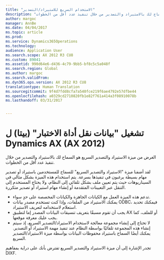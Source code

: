 ```yaml
---
title: "الاستخدام السريع للاستيراد/التصدير"
description: "الغرض من ميزة الاستيراد والتصدير السريع هو السماح لك بالاستيراد والتصدير من خلال تنفيذ عدد أقل من الخطوات."
author: margoc
manager: AnnBe
ms.date: 04/04/2017
ms.topic: article
ms.prod: 
ms.service: Dynamics365Operations
ms.technology: 
audience: Application User
ms.search.scope: AX 2012 R3 CU8
ms.custom: 89041
ms.assetid: 990d64e6-d436-4c79-9bb5-bf8c5c5a048f
ms.search.region: Global
ms.author: margoc
ms.search.validFrom: 
ms.dyn365.ops.version: AX 2012 R3 CU8
translationtype: Human Translation
ms.sourcegitcommit: 9f4d7fdd8cfa7a540fce219f6ae4792e57dfbe44
ms.openlocfilehash: a0329cd2710820fb1e82f761a414a3f08910078b
ms.lasthandoff: 03/31/2017


---
```


# <a name="run-the-test-data-transfer-tool-beta-for-dynamics-ax-ax-2012"></a>تشغيل "بيانات نقل أداة الاختبار" (بيتا) ل Dynamics AX (AX 2012)

الغرض من ميزة الاستيراد والتصدير السريع هو السماح لك بالاستيراد والتصدير من خلال تنفيذ عدد أقل من الخطوات.

لقد أضفنا ميزة "الاستيراد والتصدير السريع" للسماح للمستخدمين باستيراد أو تصدير مهام بسيطة يرغبون في تنفيذها بسرعة. يتم استخدام هذه الميزة بشكل مثالي في السيناريوهات حيث يتم تعيين ملف بشكل تلقائي إلى النظام، ولا يحتاج المستخدم إلى التنقل عبر التعيينات المتقدمة أو إنشاء مهام استيراد أو تصدير متكررة.

-   تدعم هذه الميزة العمل مع الكيانات الجاهزة والكيانات المخصصة على حدٍ سواء.
-   يمكنك الاستيراد من الملفات، وإذا كنت تستخدم مصدر بيانات ODBC، فيمكنك تحديد استعلام لاستخدامه لتعريف الاستيراد.
-   يجب أن تقوم مسبقًا بتعريف تنسيقات البيانات المصدر إما لتطبيق AX أو للملف، كما يجب عليك معرفة موقعها.
-   لا تحتاج إلى إنشاء مجموعة معالجة لاستخدام الاستيراد/التصدير السريع، إذ سيتم إنشاء هذه المجموعة تلقائيًا بواسطة النظام عند تنفيذ مهمة الاستيراد أو التصدير. يمكنك أيضًا السماح باستيراد محفوظات البيانات بواسطة ميزة الاستيراد/التصدير السريع.

  تجدر الإشارة إلى أن ميزة الاستيراد والتصدير السريع تفترض بأنك على دراية بمفاهيم DIXF.



